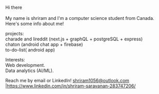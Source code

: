 Hi there 
</br>
</br>My name is shriram and I'm a computer science student from Canada. Here's some info about me!

projects:
</br>charade and lireddit (next.js + graphQL + postgreSQL + express)
</br>chaton (android chat app + firebase)
</br>to-do-list( android app)

Interests:
</br>Web development.
</br>Data analytics (AI/ML).

Reach me by email or LinkedIn! shriram1056@outlook.com |https://www.linkedin.com/in/shriram-saravanan-283747206/


